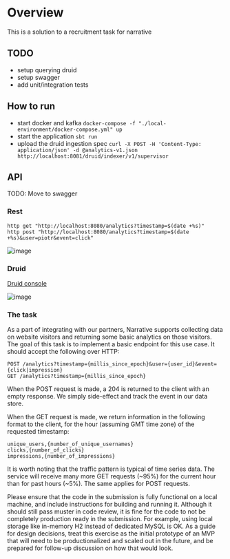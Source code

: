 # Overview

This is a solution to a recruitment task for narrative

## TODO

- setup querying druid
- setup swagger
- add unit/integration tests

## How to run

- start docker and kafka `docker-compose -f "./local-environment/docker-compose.yml" up`
- start the application `sbt run`
- upload the druid ingestion
  spec `curl -X POST -H 'Content-Type: application/json' -d @analytics-v1.json http://localhost:8081/druid/indexer/v1/supervisor`

## API

TODO: Move to swagger

### Rest

```shell
http get "http://localhost:8080/analytics?timestamp=$(date +%s)"
http post "http://localhost:8080/analytics?timestamp=$(date +%s)&user=piotr&event=click"
````

![image](https://user-images.githubusercontent.com/476428/157098990-8a4a0684-e602-491b-b4e6-06813d5998f5.png)

### Druid

[Druid console](http://localhost:8888/unified-console.html#query)

![image](https://user-images.githubusercontent.com/476428/157099307-08304548-f1d6-4b54-9c00-1c23f3e47737.png)

### The task

As a part of integrating with our partners, Narrative supports collecting data on website visitors and returning some
basic analytics on those visitors. The goal of this task is to implement a basic endpoint for this use case. It should
accept the following over HTTP:

```
POST /analytics?timestamp={millis_since_epoch}&user={user_id}&event={click|impression}
GET /analytics?timestamp={millis_since_epoch}
```

When the POST request is made, a 204 is returned to the client with an empty response. We simply side-effect and track
the event in our data store.

When the GET request is made, we return information in the following format to the client, for the hour (assuming GMT
time zone) of the requested timestamp:

```
unique_users,{number_of_unique_usernames}
clicks,{number_of_clicks}
impressions,{number_of_impressions}
```

It is worth noting that the traffic pattern is typical of time series data. The service will receive many more GET
requests (~95%) for the current hour than for past hours (~5%). The same applies for POST requests.

Please ensure that the code in the submission is fully functional on a local machine, and include instructions for
building and running it. Although it should still pass muster in code review, it is fine for the code to not be
completely production ready in the submission. For example, using local storage like in-memory H2 instead of dedicated
MySQL is OK. As a guide for design decisions, treat this exercise as the initial prototype of an MVP that will need to
be productionalized and scaled out in the future, and be prepared for follow-up discussion on how that would look.